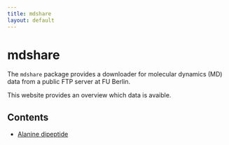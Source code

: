 ```yaml
---
title: mdshare
layout: default
---
```


# mdshare
The ``mdshare`` package provides a downloader for molecular dynamics (MD) data from a public FTP server at FU Berlin.

This website provides an overview which data is avaible.

## Contents

-  [Alanine dipeptide](ALA2)
